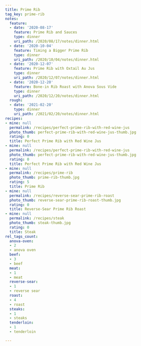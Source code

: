```yaml
---
title: Prime Rib
tag_key: prime-rib
notes:
  feature:
  - date: '2020-08-17'
    feature: Prime Rib and Sauces
    type: dinner
    uri_path: /2020/08/17/notes/dinner.html
  - date: '2020-10-04'
    feature: Timing a Bigger Prime Rib
    type: dinner
    uri_path: /2020/10/04/notes/dinner.html
  - date: '2020-12-07'
    feature: Prime Rib with Oxtail Au Jus
    type: dinner
    uri_path: /2020/12/07/notes/dinner.html
  - date: '2020-12-20'
    feature: Bone-in Rib Roast with Anova Sous Vide
    type: dinner
    uri_path: /2020/12/20/notes/dinner.html
  rough:
  - date: '2021-02-20'
    type: dinner
    uri_path: /2021/02/20/notes/dinner.html
recipes:
- mine: null
  permalink: /recipes/perfect-prime-rib-with-red-wine-jus
  photo_thumb: perfect-prime-rib-with-red-wine-jus-thumb.jpg
  rating: 0
  title: Perfect Prime Rib with Red Wine Jus
- mine: null
  permalink: /recipes/perfect-prime-rib-with-red-wine-jus
  photo_thumb: perfect-prime-rib-with-red-wine-jus-thumb.jpg
  rating: 0
  title: Perfect Prime Rib with Red Wine Jus
- mine: null
  permalink: /recipes/prime-rib
  photo_thumb: prime-rib-thumb.jpg
  rating: 5
  title: Prime Rib
- mine: null
  permalink: /recipes/reverse-sear-prime-rib-roast
  photo_thumb: reverse-sear-prime-rib-roast-thumb.jpg
  rating: 0
  title: Reverse-Sear Prime Rib Roast
- mine: null
  permalink: /recipes/steak
  photo_thumb: steak-thumb.jpg
  rating: 0
  title: Steak
rel_tags_count:
  anova-oven:
  - 2
  - anova oven
  beef:
  - 3
  - beef
  meat:
  - 1
  - meat
  reverse-sear:
  - 1
  - reverse sear
  roast:
  - 4
  - roast
  steaks:
  - 1
  - steaks
  tenderloin:
  - 1
  - tenderloin

---
```


